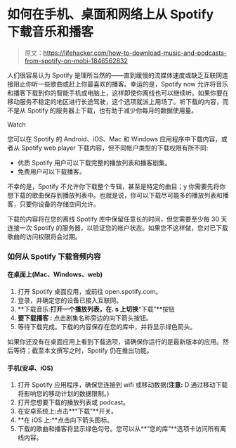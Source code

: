 # 如何在手机、桌面和网络上从 Spotify 下载音乐和播客

> 原文：<https://lifehacker.com/how-to-download-music-and-podcasts-from-spotify-on-mobi-1846562832>

人们很容易认为 Spotify 是理所当然的——直到缓慢的流媒体速度或缺乏互联网连接阻止你听一些歌曲或赶上你最喜欢的播客。幸运的是，Spotify now 允许将音乐和播客下载到你的智能手机或电脑上，这样即使你离线也可以继续听。如果你要在移动服务不稳定的地区进行长途驾驶，这个选项就派上用场了。听下载的内容，而不是从 Spotify 的服务器上下载，也有助于减少你每月的数据使用量。

Watch

您可以在 Spotify 的 Android、iOS、Mac 和 Windows 应用程序中下载内容，或者从 Spotify web player 下载内容，但不同帐户类型的下载权限有所不同:

*   优质 Spotify 用户可以下载完整的播放列表和播客剧集。
*   免费用户可以下载播客。

不幸的是，Spotify 不允许你下载整个专辑，甚至是特定的曲目；y 你需要先将你想下载的歌曲保存到播放列表中。也就是说，你可以下载尽可能多的播放列表和播客，只要你设备的存储空间允许。

下载的内容将在您的离线 Spotify 库中保留任意长的时间，但您需要至少每 30 天连接一次 Spotify 的服务器，以验证您的帐户状态。如果您不这样做，您对已下载歌曲的访问权限将会过期。

### 如何从 Spotify 下载音频内容

#### **在桌面上(Mac、Windows、web)**

1.  打开 Spotify 桌面应用，或前往 open.spotify.com。
2.  登录，并确定您的设备已接入互联网。
3.  **下载音乐:**打开一个播放列表，在. s 上切换**“下载”**按钮
4.  **要下载播客** : 点击剧集名称旁边的向下箭头按钮。
5.  等待下载完成。下载的内容保存在您的库中，并将显示绿色箭头。

如果你还没有在桌面应用上看到下载选项，请确保你运行的是最新版本的应用。然后等待；截至本文撰写之时，Spotify 仍在推出功能。

#### **手机(安卓、iOS)**

1.  打开 Spotify 应用程序，确保您连接到 wifi 或移动数据(**注意:** D 通过移动下载将影响您的移动计划的数据限制。)
2.  打开您想要下载的播放列表或 podcast。
3.  在安卓系统上:点击**“下载”**开关。
4.  **在 iOS 上:**点击向下箭头图标。
5.  下载的歌曲和播客将显示绿色勾号。您可以从**“您的库”**选项卡访问所有离线内容。
